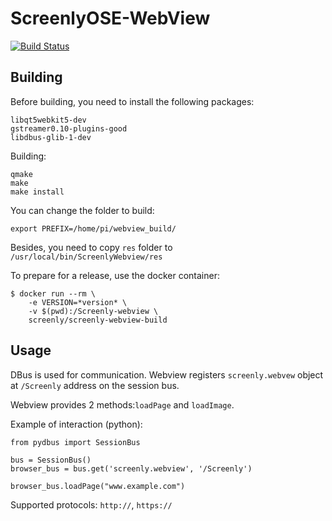 # ScreenlyOSE-WebView

[![Build Status](https://travis-ci.org/Screenly/ScreenlyOSE-WebView.svg?branch=master)](https://travis-ci.org/Screenly/ScreenlyOSE-WebView)

## Building

Before building, you need to install the following packages:

```
libqt5webkit5-dev
gstreamer0.10-plugins-good
libdbus-glib-1-dev
```

Building:

```
qmake
make
make install
```

You can change the folder to build:

```
export PREFIX=/home/pi/webview_build/
```

Besides, you need to copy `res` folder to `/usr/local/bin/ScreenlyWebview/res`


To prepare for a release, use the docker container:

```
$ docker run --rm \
    -e VERSION=*version* \
    -v $(pwd):/Screenly-webview \
    screenly/screenly-webview-build
```

## Usage

DBus is used for communication.
Webview registers `screenly.webvew` object at `/Screenly` address on the session bus.

Webview provides 2 methods:`loadPage` and `loadImage`.

Example of interaction (python):

```
from pydbus import SessionBus

bus = SessionBus()
browser_bus = bus.get('screenly.webview', '/Screenly')

browser_bus.loadPage("www.example.com")
```

Supported protocols: `http://`, `https://`
